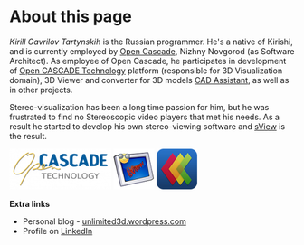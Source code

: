 About this page
======================================

*Kirill Gavrilov Tartynskih* is the Russian programmer.
He's a native of Kirishi, and is currently employed by [Open Cascade](https://github.com/Open-Cascade-SAS), Nizhny Novgorod (as Software Architect).
As employee of Open Cascade, he participates in development of [Open CASCADE Technology](https://dev.opencascade.org) platform (responsible for 3D Visualization domain),
3D Viewer and converter for 3D models [CAD Assistant](https://dev.opencascade.org/project/cad-assistant),
as well as in other projects.

Stereo-visualization has been a long time passion for him, but he was frustrated to find no Stereoscopic video players that met his needs.
As a result he started to develop his own stereo-viewing software and [sView](https://sview.ru) is the result.

[![Open CASCADE Technology](/images/occt_draw_logo.png)](https://dev.opencascade.org)
[![sView](/images/sview_72.png)](https://sview.ru)
[![CAD Assistant](/images/cadass_72.png)](https://dev.opencascade.org/project/cad-assistant)

**Extra links**

* Personal blog - [unlimited3d.wordpress.com](https://unlimited3d.wordpress.com)
* Profile on [LinkedIn](https://www.linkedin.com/in/kirill-gavrilov-b63696105)
